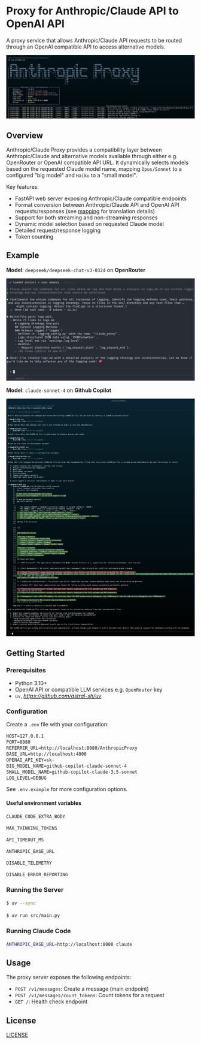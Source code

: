 # Proxy for Anthropic/Claude API to OpenAI API

A proxy service that allows Anthropic/Claude API requests to be routed through an OpenAI compatible API to access alternative models.

![Anthropic Proxy Logo](AnthropicProxy.png)

## Overview

Anthropic/Claude Proxy provides a compatibility layer between Anthropic/Claude and alternative models available through either e.g. OpenRouter or OpenAI compatible API URL. It dynamically selects models based on the requested Claude model name, mapping `Opus/Sonnet` to a configured "big model" and `Haiku` to a "small model".

Key features:

- FastAPI web server exposing Anthropic/Claude compatible endpoints
- Format conversion between Anthropic/Claude API and OpenAI API requests/responses
  (see [mapping](docs/mapping.md) for translation details)
- Support for both streaming and non-streaming responses
- Dynamic model selection based on requested Claude model
- Detailed request/response logging
- Token counting

## Example

**Model**: `deepseek/deepseek-chat-v3-0324` on **OpenRouter**

![Anthropic Proxy example](docs/deepseek.png)

**Model**: `claude-sonnet-4` on **Github Copilot**

![Anthropic Proxy example](docs/copilot.png)

## Getting Started

### Prerequisites

- Python 3.10+
- OpenAI API or compatible LLM services e.g. `OpenRouter` key
- `uv`, _https://github.com/astral-sh/uv_

### Configuration

Create a `.env` file with your configuration:

```env
HOST=127.0.0.1
PORT=8080
REFERRER_URL=http://localhost:8080/AnthropicProxy
BASE_URL=http://localhost:4000
OPENAI_API_KEY=sk-
BIG_MODEL_NAME=github-copilot-claude-sonnet-4
SMALL_MODEL_NAME=github-copilot-claude-3.5-sonnet
LOG_LEVEL=DEBUG
```

See `.env.example` for more configuration options.

#### Useful environment variables

`CLAUDE_CODE_EXTRA_BODY`

`MAX_THINKING_TOKENS`

`API_TIMEOUT_MS`

`ANTHROPIC_BASE_URL`

`DISABLE_TELEMETRY`

`DISABLE_ERROR_REPORTING`

### Running the Server

```bash
$ uv --sync

$ uv run src/main.py
```

### Running Claude Code

```bash
ANTHROPIC_BASE_URL=http://localhost:8080 claude
```

## Usage

The proxy server exposes the following endpoints:

- `POST /v1/messages`: Create a message (main endpoint)
- `POST /v1/messages/count_tokens`: Count tokens for a request
- `GET /`: Health check endpoint

## License

[LICENSE](./LICENSE)
